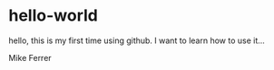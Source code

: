 # hello-world

hello,
this is my first time using github.  I want to learn how to use it...

Mike Ferrer
